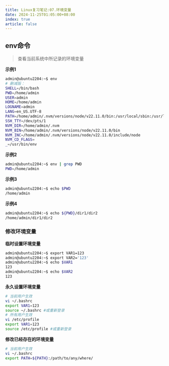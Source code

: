 ```yaml
---
title: Linux复习笔记:07.环境变量
date: 2024-11-25T01:05:00+08:00
index: true
article: false
---
```




## env命令

> 查看当前系统中所记录的环境变量


**示例1**
```bash
admin@ubuntu2204:~$ env
# 删减版：
SHELL=/bin/bash
PWD=/home/admin
USER=admin
HOME=/home/admin
LOGNAME=admin
LANG=en_US.UTF-8
PATH=/home/admin/.nvm/versions/node/v22.11.0/bin:/usr/local/sbin:/usr/local/bin:/usr/sbin:/usr/bin:/sbin:/bin:/usr/games:/usr/local/games:/snap/bin:/usr/local/lib/node20/bin/
SSH_TTY=/dev/pts/1
NVM_DIR=/home/admin/.nvm
NVM_BIN=/home/admin/.nvm/versions/node/v22.11.0/bin
NVM_INC=/home/admin/.nvm/versions/node/v22.11.0/include/node
NVM_CD_FLAGS=
_=/usr/bin/env
```


**示例2**
```bash
admin@ubuntu2204:~$ env | grep PWD
PWD=/home/admin
```


**示例3**
```bash
admin@ubuntu2204:~$ echo $PWD
/home/admin
```

**示例4**
```bash
admin@ubuntu2204:~$ echo ${PWD}/dir1/dir2
/home/admin/dir1/dir2
```

### 修改环境变量

**临时设置环境变量**

```bash
admin@ubuntu2204:~$ export VAR1=123
admin@ubuntu2204:~$ export VAR2='123'
admin@ubuntu2204:~$ echo $VAR1
123
admin@ubuntu2204:~$ echo $VAR2
123
```

**永久设置环境变量**


```bash
# 当前用户生效
vi ~/.bashrc
export VAR1=123
source ~/.bashrc #或重新登录
# 所有用户生效
vi /etc/profile
export VAR1=123
source /etc/profile #或重新登录
```


**修改已经存在的环境变量**

```bash
# 当前用户生效
vi ~/.bashrc
export PATH=${PATH}:/path/to/any/where/
```